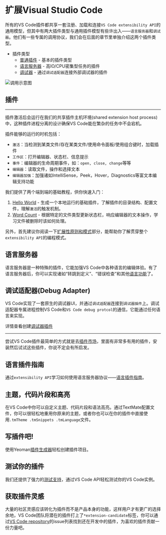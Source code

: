 # 扩展Visual Studio Code
所有的VS Code插件都共享一套注册、加载和连接`VS Code extensibility API`的通用模型，但其中有两大插件类型与通用插件模型有些许出入——`语言服务器`和`调试器`。他们有一些专属的调用协议，我们会在后面的章节里单独介绍这两个插件类型。

- 插件类型
    - [普通插件](#插件) - 基本的插件类型
    - [语言服务器](#语言服务器) - 高IO/CPU密集型任务的插件
    - [调试器](#调试适配器debug-adapter) - 通过`调试适配器`连接外部调试器的插件

![调用示意图](https://raw.githubusercontent.com/Microsoft/vscode-docs/master/docs/extensions/images/overview/extensibility-architecture.png)

## 插件
---

插件激活后会运行在我们的共享插件主机环境(shared extension host process)中，这种插件进程分离的设计确保VS Code能在繁杂的任务中不会宕机。

插件能够的运行的时机包括：
- `激活`：当检测到某类文件/存在某类文件/使用命令面板/使用组合键时，加载插件
- `工作区`：打开编辑器、状态栏、信息提示
- `事件`：编辑器的生命周期事件，如：`open, close, change`等等
- `编辑器`：读取文件，操作和选择文本
- `编辑器加强`：加强诸如IntelliSense，Peek，Hover，Diagnostics等富文本编辑支持功能

我们提供了两个端到端的基础教程，供你快速入门：
1. [Hello World](/extension-authoring/example-hello-world) - 生成一个本地运行的基础插件，了解插件的目录结构、配置文件，理解`激活`的触发机制。
2. [Word Count](docs/extension-authoring/example-word-count) - 根据特定的文件类型更新状态栏，响应编辑器的文本操作，学习文件被删除时该如何处理。

另外，首先建议你阅读一下[扩展性原则和模式](/extensibility-reference/principles-patterns)部分，能帮助你了解贯穿整个`extensibility API`的编程模式。

## 语言服务器

语言服务器是一种特殊的插件，它能加强VS Code中各种语言的编辑体验。有了语言服务器后，你可以实现诸如“转跳到定义”、“错误检查”和其他[语言功能](/extensibility-reference/language-extension-guidelines)了。

## 调试适配器(Debug Adapter)

VS Code实现了一套原生的调试器UI，并通过`调试适配器`连接到`调试器插件`上。调试适配器专属进程控制VS Code和`VS Code debug protcol`的通信，它能通过任何语言来实现。

详情查看创建[调试器插件](/extension-authoring/example-debug-adapter)

---

尝试VS Code插件最简单的方式就是去[插件市场](https://code.visualstudio.com/docs/editor/extension-gallery)，里面有非常多有用的插件，安装然后试试这些插件，你说不定会有所启发。

## 语言插件指南

通过`extensibility API`学习如何使用语言服务器协议——[语言插件指南](/extensibility-reference/language-extension-guidelines)。

## 主题，代码片段和高亮

在VS Code中你可以自定义主题、代码片段和语法高亮。通过TextMate配置文件，你可以很轻松地重用你原来的主题，或者你也可以在你的插件中直接使用`.tmTheme .tmSnippets .tmLanguage`文件。

## 写插件吧!

使用Yeoman[插件生成器](/extension-authoring/extension-generator)轻松创建插件项目。

## 测试你的插件

我们还提供了强力的[测试支持](/extension-authoring/testing-extensions)，通过VS Code API轻松测试你的VS Code实例。

## 获取插件灵感

大量的社区灵感应该转化为插件而不是产品本身的功能，这样用户才有更广的选择余地，VS Code团队将潜在的插件打上了`*extension-candidate`标签，你可以通过[VS Code repository](https://github.com/Microsoft/vscode)的issue列表找到还在开发中的插件，为喜欢的插件贡献一份力量吧。